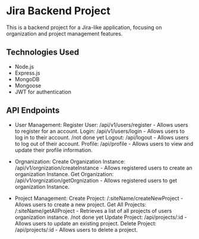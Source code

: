 # Jira Backend Project

This is a backend project for a Jira-like application, focusing on organization and project management features.

## Technologies Used

- Node.js
- Express.js
- MongoDB
- Mongoose
- JWT for authentication

## API Endpoints

- User Management:
Register User: /api/v1/users/register - Allows users to register for an account.
Login: /api/v1/users/login - Allows users to log in to their account.
/not done yet
Logout: /api/logout - Allows users to log out of their account.
Profile: /api/profile - Allows users to view and update their profile information.

- Orgnanization:
Create Organization Instance: /api/v1/orgnization/createInstance - Allows registered users to create an organization Instance.
Get Organization: /api/v1/orgnization/getOrgnization - Allows registered users to get organization Instance.

- Project Management:
Create Project: /:siteName/createNewProject - Allows users to create a new project.
Get All Projects: /:siteName/getAllProject - Retrieves a list of all projects of users organization instance.
/not done yet
Update Project: /api/projects/:id - Allows users to update an existing project.
Delete Project: /api/projects/:id - Allows users to delete a project.

